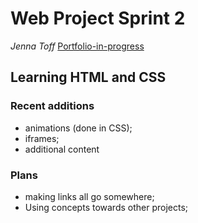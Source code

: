 # Web Project Sprint 2
*Jenna Toff* [Portfolio-in-progress](www.larks-groce.com "Lark's Grove")

## Learning HTML and CSS

### Recent additions
* animations (done in CSS);
* iframes;
* additional content

### Plans
* making links all go somewhere;
* Using concepts towards other projects;
